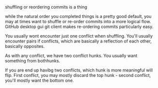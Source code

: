 shuffling or reordering commits is a thing

while the natural order you completed things is a pretty good default, you may at times want to shuffle or re-order commits into a more logical flow. GitHub desktop gui git client makes re-ordering commits particularly easy.

You usually wont encounter just one conflict when shuffling. You'll usually encounter pairs if conflicts, which are basically a reflection of each other, basically opposites.

As with any conflict, we have two conflict hunks. You usually want something from bothhunks.

If you are end up havibg two conflicts, which hunk is more meaningful will flip. First conflict, you may mostly discard the top hunk - second conflict, you'll mostly want the bottom one.